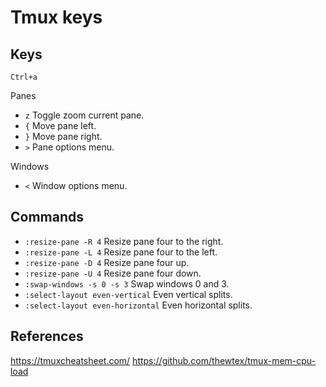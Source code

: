 # Tmux keys

## Keys

`Ctrl+a`

Panes

- `z` Toggle zoom current pane.
- `{` Move pane left.
- `}` Move pane right.
- `>` Pane options menu.

Windows

- `<` Window options menu.

## Commands

- `:resize-pane -R 4` Resize pane four to the right.
- `:resize-pane -L 4` Resize pane four to the left.
- `:resize-pane -D 4` Resize pane four up.
- `:resize-pane -U 4` Resize pane four down.
- `:swap-windows -s 0 -s 3` Swap windows 0 and 3.
- `:select-layout even-vertical` Even vertical splits.
- `:select-layout even-horizontal` Even horizontal splits.

## References

https://tmuxcheatsheet.com/
https://github.com/thewtex/tmux-mem-cpu-load

